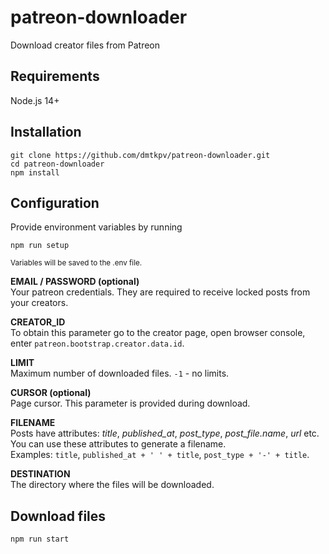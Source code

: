 # patreon-downloader
Download creator files from Patreon

## Requirements
Node.js 14+

## Installation
```
git clone https://github.com/dmtkpv/patreon-downloader.git
cd patreon-downloader
npm install
```

## Configuration

Provide environment variables by running
```
npm run setup
```
<sup>Variables will be saved to the .env file.</sup>

**EMAIL / PASSWORD (optional)**\
Your patreon credentials. They are required to receive locked posts from your creators.

**CREATOR_ID**\
To obtain this parameter go to the creator page, open browser console, enter `patreon.bootstrap.creator.data.id`.

**LIMIT**\
Maximum number of downloaded files. `-1` - no limits.

**CURSOR (optional)**\
Page cursor. This parameter is provided during download.

**FILENAME**\
Posts have attributes: *title*, *published_at*, *post_type*, *post_file.name*, *url* etc.\
You can use these attributes to generate a filename. \
Examples: `title`, `published_at + ' ' + title`, `post_type + '-' + title`.

**DESTINATION**\
The directory where the files will be downloaded.


## Download files
```
npm run start
```


